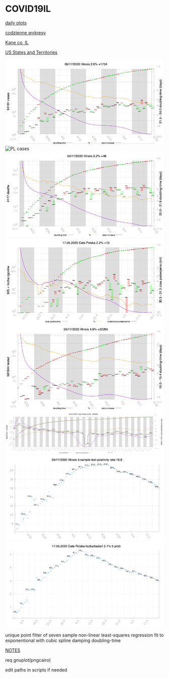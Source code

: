 # COVID19IL

[daily plots](https://msliczniak.github.io/COVID19IL/plots/index.html)

[codzienne wykresy](https://msliczniak.github.io/COVID19IL/plots/pl/index.html)

[Kane co, IL](https://msliczniak.github.io/COVID19IL/plots/kane/index.html)


[US States and Territories](https://msliczniak.github.io/COVID19IL/plots/us/index.html)

![IL cases](plots/illinois-cases.png)
![PL cases](plots/pl/Ca%C5%82a%20Polska-liczba.png)
![IL deaths](plots/illinois-deaths.png)
![PL deaths](plots/pl/Ca%C5%82a%20Polska-liczba%20zgon%C3%B3w.png)
![IL tested](plots/illinois-tested.png)
![PL tested](plots/pl/tested.png)
![IL test-positivity](plots/ratio.png)
![PL test-positivity](plots/pl/ratio.png)

unique point filter of
seven sample non-linear least-squares regression fit to exponentional with cubic
spline damping doubling-time

[NOTES](NOTES.txt)

req gnuplot(pngcairo)

edit paths in scripts if needed
